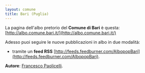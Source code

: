 ```yaml
---
layout: comune
title: Bari (Puglia)
---
```


La pagina dell'albo pretorio del **Comune di Bari** è questa: [http://albo.comune.bari.it/](http://albo.comune.bari.it/)

Adesso puoi seguire le nuove pubblicazioni in albo in due modalità:

* tramite un **feed RSS** [http://feeds.feedburner.com/AlbopopBari](http://feeds.feedburner.com/AlbopopBari).

**Autore**: [Francesco Paolicelli](https://twitter.com/piersoft).
